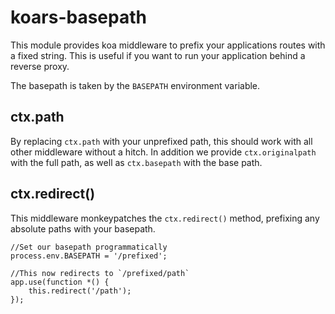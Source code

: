 koars-basepath
==============
This module provides koa middleware to prefix your applications routes with a fixed string. This is useful if you want to run your application behind a reverse proxy.

The basepath is taken by the `BASEPATH` environment variable.

ctx.path
--------
By replacing `ctx.path` with your unprefixed path, this should work with all other middleware without a hitch. In addition we provide `ctx.originalpath` with the full path, as well as `ctx.basepath` with the base path.

ctx.redirect()
--------------
This middleware monkeypatches the `ctx.redirect()` method, prefixing any absolute paths with your basepath.

	//Set our basepath programmatically
	process.env.BASEPATH = '/prefixed';

	//This now redirects to `/prefixed/path`
	app.use(function *() {
		this.redirect('/path');
	});